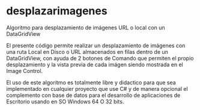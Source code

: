 # desplazarimagenes
Algoritmo para desplazamiento de imágenes URL o local con un DataGridView

El presente código permite realizar un desplazamiento de imágenes con una ruta Local en Disco o URL almacenados en filas dentro de un DataGridView, con ayuda de 2 botones de Comando que permiten el propio desplazamiento y la vista previa de cada imágen siendo mostrada en el Image Control.

El uso de este algoritmo es totalmente libre y didactico para que sea implementado en cualquier proyecto que use C# y de manera opcional el complemento con base de datos para el desarrollo de aplicaciones de Escritorio usando en SO Windows 64 O 32 bits.
